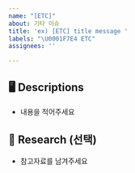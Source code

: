 ```yaml
---
name: "[ETC]"
about: 기타 이슈
title: 'ex) [ETC] title message '
labels: "\U0001F7E4 ETC"
assignees: ''

---
```


## 🖥️ Descriptions
 - 내용을 적어주세요

## 📖 Research (선택)
 - 참고자료를 남겨주세요
